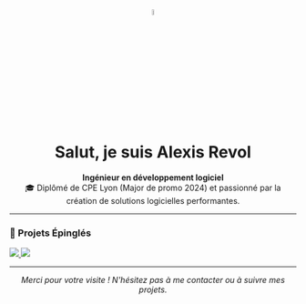 <div align="center">
  <img src="https://media.giphy.com/media/hvRJCLFzcasrR4ia7z/giphy.gif" width="5%">
</div>

<h1 align="center">
  Salut, je suis Alexis Revol 
</h1>

<p align="center">
  <b>Ingénieur en développement logiciel </b> <br>
  🎓 Diplômé de CPE Lyon (Major de promo 2024) et passionné par la création de solutions logicielles performantes. <br>
</p>

---

### 📌 Projets Épinglés
<p align="left">
  <a href="https://github.com/AlexisRevol/job-tracker">
    <img src="https://github-readme-stats.vercel.app/api/pin/?username=AlexisRevol&repo=job-tracker&theme=tokyonight&cache_seconds=1800" />
  </a>

  <a href="https://github.com/AlexisRevol/job-search-userscripts">
    <img src="https://github-readme-stats.vercel.app/api/pin/?username=AlexisRevol&repo=job-search-userscripts&theme=tokyonight&cache_seconds=1800" />
  </a>
</p>

---

<p align="center">
  <em>Merci pour votre visite ! N'hésitez pas à me contacter ou à suivre mes projets.</em>
</p>
